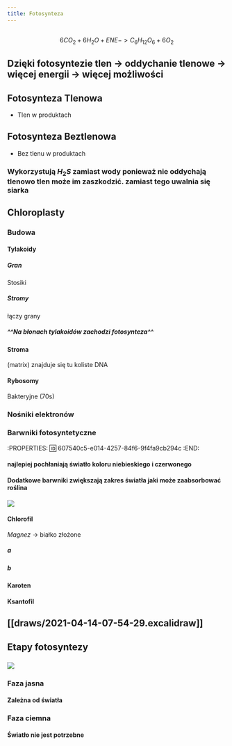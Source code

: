 ```yaml
---
title: Fotosynteza
---
```


## 
$$6CO_2 + 6H_2O + ENE -> C_6H_{12}O_6 + 6O_2$$
## Dzięki fotosyntezie tlen → oddychanie tlenowe → więcej energii → więcej możliwości
## Fotosynteza Tlenowa
- Tlen w produktach
## Fotosynteza Beztlenowa
- Bez tlenu w produktach
### Wykorzystują $H_2S$ zamiast wody ponieważ **nie oddychają tlenowo** tlen może im zaszkodzić. zamiast tego uwalnia się siarka
## **Chloroplasty**
### Budowa
#### Tylakoidy
##### Gran
Stosiki
##### Stromy
łączy grany
##### ^^Na błonach tylakoidów zachodzi fotosynteza^^
#### Stroma
(matrix) znajduje się tu koliste DNA
#### Rybosomy
Bakteryjne (70s)
### Nośniki elektronów
### Barwniki fotosyntetyczne
:PROPERTIES:
:id: 607540c5-e014-4257-84f6-9f4fa9cb294c
:END:
#### najlepiej pochłaniają światło koloru **niebieskiego i czerwonego**
#### Dodatkowe barwniki **zwiększają zakres światła** jaki może zaabsorbować roślina
#### ![](https://media.discordapp.net/attachments/738092871021756817/831767972518821908/unknown.png?width=720&height=320)
#### Chlorofil
_Magnez_ → białko złożone
##### **a**
##### **b**
#### Karoten
#### Ksantofil
## [[draws/2021-04-14-07-54-29.excalidraw]]
## Etapy fotosyntezy
### ![](https://media.discordapp.net/attachments/738092871021756817/831770541471039488/unknown.png?width=720&height=594)
### Faza jasna
#### Zależna od światła
### Faza ciemna
#### Światło **nie jest** potrzebne

